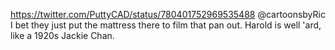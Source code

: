 https://twitter.com/PuttyCAD/status/780401752969535488 @cartoonsbyRic I bet they just put the mattress there to film that pan out. Harold is well 'ard, like a 1920s Jackie Chan.